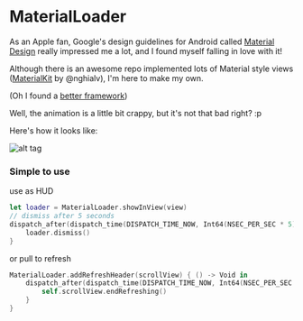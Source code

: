 # MaterialLoader

As an Apple fan, Google's design guidelines for Android called [Material Design](https://www.google.com/design/spec/material-design) really impressed me a lot, and I found myself falling in love with it!

Although there is an awesome repo implemented lots of Material style views ([MaterialKit](https://github.com/nghialv/MaterialKit) by @nghialv), I'm here to make my own.

(Oh I found a [better framework](https://github.com/CosmicMind/Material.git))


Well, the animation is a little bit crappy, but it's not that bad right? :p


Here's how it looks like:


![alt tag](https://raw.github.com/CaptainTeemo/MaterialLoader/master/demo.gif)


### Simple to use

use as HUD
```swift
let loader = MaterialLoader.showInView(view)
// dismiss after 5 seconds
dispatch_after(dispatch_time(DISPATCH_TIME_NOW, Int64(NSEC_PER_SEC * 5)), dispatch_get_main_queue()) { () -> Void in
    loader.dismiss()
}
```

or pull to refresh

```swift
MaterialLoader.addRefreshHeader(scrollView) { () -> Void in
    dispatch_after(dispatch_time(DISPATCH_TIME_NOW, Int64(NSEC_PER_SEC * 5)), dispatch_get_main_queue()) { () -> Void in
        self.scrollView.endRefreshing()
    }
}
```
